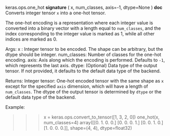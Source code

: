 keras.ops.one_hot
__signature__
(
  x,
  num_classes,
  axis=-1,
  dtype=None
)
__doc__
Converts integer tensor `x` into a one-hot tensor.

The one-hot encoding is a representation where each integer value is
converted into a binary vector with a length equal to `num_classes`,
and the index corresponding to the integer value is marked as 1, while
all other indices are marked as 0.

Args:
    x : Integer tensor to be encoded. The shape can be
        arbitrary, but the dtype should be integer.
    num_classes: Number of classes for the one-hot encoding.
    axis: Axis along which the encoding is performed. Defaults to
        `-1`, which represents the last axis.
    dtype: (Optional) Data type of the output tensor. If not
        provided, it defaults to the default data type of the backend.

Returns:
    Integer tensor: One-hot encoded tensor with the same shape as `x`
    except for the specified `axis` dimension, which will have
    a length of `num_classes`. The dtype of the output tensor
    is determined by `dtype` or the default data type of the backend.

Example:

>>> x = keras.ops.convert_to_tensor([1, 3, 2, 0])
>>> one_hot(x, num_classes=4)
array([[0. 1. 0. 0.]
       [0. 0. 0. 1.]
       [0. 0. 1. 0.]
       [1. 0. 0. 0.]], shape=(4, 4), dtype=float32)
